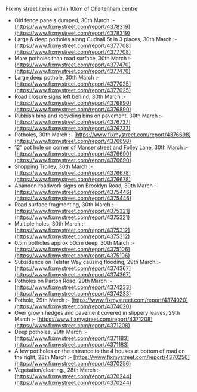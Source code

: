 Fix my street items within 10km of Cheltenham centre

<!-- fix_marker starts -->

- Old fence panels dumped, 30th March :- [https://www.fixmystreet.com/report/4378319](https://www.fixmystreet.com/report/4378319)
- Large & deep potholes along Cudnall St in 3 places, 30th March :- [https://www.fixmystreet.com/report/4377708](https://www.fixmystreet.com/report/4377708)
- More potholes than road surface, 30th March :- [https://www.fixmystreet.com/report/4377470](https://www.fixmystreet.com/report/4377470)
- Large deep pothole, 30th March :- [https://www.fixmystreet.com/report/4377025](https://www.fixmystreet.com/report/4377025)
- Road closure signs left behind, 30th March :- [https://www.fixmystreet.com/report/4376890](https://www.fixmystreet.com/report/4376890)
- Rubbish bins and recycling bins on pavement, 30th March :- [https://www.fixmystreet.com/report/4376737](https://www.fixmystreet.com/report/4376737)
- Potholes, 30th March :- [https://www.fixmystreet.com/report/4376698](https://www.fixmystreet.com/report/4376698)
- 12" pot hole on corner of Manser street and Folley Lane, 30th March :- [https://www.fixmystreet.com/report/4376690](https://www.fixmystreet.com/report/4376690)
- Shopping Trolley, 30th March :- [https://www.fixmystreet.com/report/4376678](https://www.fixmystreet.com/report/4376678)
- Abandon roadwork signs on Brooklyn Road, 30th March :- [https://www.fixmystreet.com/report/4375446](https://www.fixmystreet.com/report/4375446)
- Road surface fragmenting, 30th March :- [https://www.fixmystreet.com/report/4375321](https://www.fixmystreet.com/report/4375321)
- Multiple holes, 30th March :- [https://www.fixmystreet.com/report/4375312](https://www.fixmystreet.com/report/4375312)
- 0.5m potholes approx 50cm deep, 30th March :- [https://www.fixmystreet.com/report/4375106](https://www.fixmystreet.com/report/4375106)
- Subsidence on Telstar Way causing flooding, 29th March :- [https://www.fixmystreet.com/report/4374367](https://www.fixmystreet.com/report/4374367)
- Potholes on Parton Road, 29th March :- [https://www.fixmystreet.com/report/4374233](https://www.fixmystreet.com/report/4374233)
- Pothole, 29th March :- [https://www.fixmystreet.com/report/4374020](https://www.fixmystreet.com/report/4374020)
- Over grown hedges and pavement covered in slippery leaves, 29th March :- [https://www.fixmystreet.com/report/4371208](https://www.fixmystreet.com/report/4371208)
- Deep potholes, 29th March :- [https://www.fixmystreet.com/report/4371183](https://www.fixmystreet.com/report/4371183)
- A few pot holes on the entrance to the 4 houses at bottom of road on the right, 28th March :- [https://www.fixmystreet.com/report/4370256](https://www.fixmystreet.com/report/4370256)
- Vegetation/clearing., 28th March :- [https://www.fixmystreet.com/report/4370244](https://www.fixmystreet.com/report/4370244)

<!-- fix_marker ends -->